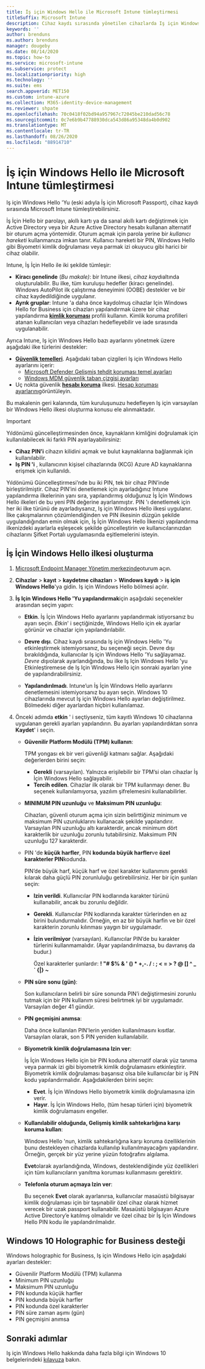 ```yaml
---
title: İş için Windows Hello ile Microsoft Intune tümleştirmesi
titleSuffix: Microsoft Intune
description: Cihaz kaydı sırasında yönetilen cihazlarda Iş için Windows Hello kullanımını denetlemeye yönelik bir ilke oluşturmayı öğrenin. "
keywords: ''
author: brenduns
ms.author: brenduns
manager: dougeby
ms.date: 08/14/2020
ms.topic: how-to
ms.service: microsoft-intune
ms.subservice: protect
ms.localizationpriority: high
ms.technology: ''
ms.suite: ems
search.appverid: MET150
ms.custom: intune-azure
ms.collection: M365-identity-device-management
ms.reviewer: shpate
ms.openlocfilehash: 70c0418f02bd94a957967c72045be210dad56c78
ms.sourcegitcommit: 0c7e6b9b47788930dca543d86a95348da4b0d902
ms.translationtype: MT
ms.contentlocale: tr-TR
ms.lasthandoff: 08/26/2020
ms.locfileid: "88914710"
---
```

# <a name="integrate-windows-hello-for-business-with-microsoft-intune"></a>İş için Windows Hello ile Microsoft Intune tümleştirmesi  

Iş için Windows Hello 'Yu (eski adıyla İş için Microsoft Passport), cihaz kaydı sırasında Microsoft Intune tümleştirebilirsiniz.

İş İçin Hello bir parolayı, akıllı kartı ya da sanal akıllı kartı değiştirmek için Active Directory veya bir Azure Active Directory hesabı kullanan alternatif bir oturum açma yöntemidir. Oturum açmak için parola yerine bir *kullanıcı hareketi* kullanmanıza imkan tanır. Kullanıcı hareketi bir PIN, Windows Hello gibi Biyometri kimlik doğrulaması veya parmak izi okuyucu gibi harici bir cihaz olabilir.

Intune, İş İçin Hello ile iki şekilde tümleşir:

- **Kiracı genelinde** (*Bu makale)*: bir Intune ilkesi, *cihaz kaydı*altında oluşturulabilir. Bu ilke, tüm kuruluşu hedefler (kiracı genelinde). Windows AutoPilot ilk çalıştırma deneyimini (OOBE) destekler ve bir cihaz kaydedildiğinde uygulanır.
- **Ayrık gruplar**: Intune 'a daha önce kaydolmuş cihazlar Için Windows Hello for Business için cihazları yapılandırmak üzere bir cihaz yapılandırma [**kimlik koruması**](../protect/identity-protection-configure.md) profili kullanın. Kimlik koruma profilleri atanan kullanıcıları veya cihazları hedefleyebilir ve iade sırasında uygulanabilir.

Ayrıca Intune, Iş için Windows Hello bazı ayarlarını yönetmek üzere aşağıdaki ilke türlerini destekler:

- [**Güvenlik temelleri**](../protect/security-baselines.md). Aşağıdaki taban çizgileri Iş için Windows Hello ayarlarını içerir:
  - [Microsoft Defender Gelişmiş tehdit koruması temel ayarları](../protect/security-baseline-settings-defender-atp.md#windows-hello-for-business)
  - [Windows MDM güvenlik taban çizgisi ayarları](../protect/security-baseline-settings-mdm-all.md#windows-hello-for-business)
- Uç nokta güvenlik [**hesabı koruma**](../protect/endpoint-security-account-protection-policy.md) ilkesi. [Hesap koruması ayarlarını](../protect/endpoint-security-account-protection-profile-settings.md#account-protection)görüntüleyin.

Bu makalenin geri kalanında, tüm kuruluşunuzu hedefleyen Iş için varsayılan bir Windows Hello ilkesi oluşturma konusu ele alınmaktadır.

> [!IMPORTANT]
> Yıldönümü güncelleştirmesinden önce, kaynakların kimliğini doğrulamak için kullanılabilecek iki farklı PIN ayarlayabilirsiniz:
>
> - **Cihaz PIN’i** cihazın kilidini açmak ve bulut kaynaklarına bağlanmak için kullanılabilir.
> - **Iş PIN 'i** , kullanıcının kişisel cihazlarında (KCG) Azure AD kaynaklarına erişmek için kullanıldı.
>
> Yıldönümü Güncelleştirmesi’nde bu iki PIN, tek bir cihaz PIN’inde birleştirilmiştir.
> Cihaz PIN’ini denetlemek için ayarladığınız Intune yapılandırma ilkelerinin yanı sıra, yapılandırmış olduğunuz İş İçin Windows Hello ilkeleri de bu yeni PIN değerine ayarlanmıştır.
> PIN 'ı denetlemek için her iki ilke türünü de ayarladıysanız, Iş için Windows Hello ilkesi uygulanır.
> İlke çakışmalarının çözümlendiğinden ve PIN ilkesinin düzgün şekilde uygulandığından emin olmak için, İş İçin Windows Hello İlkenizi yapılandırma ilkenizdeki ayarlarla eşleşecek şekilde güncelleştirin ve kullanıcılarınızdan cihazlarını Şifket Portalı uygulamasında eşitlemelerini isteyin.

## <a name="create-a-windows-hello-for-business-policy"></a>İş İçin Windows Hello ilkesi oluşturma

1. [Microsoft Endpoint Manager Yönetim merkezinde](https://go.microsoft.com/fwlink/?linkid=2109431)oturum açın.

2. **Cihazlar**  >   **kayıt**  >  **kaydetme cihazları**  >  **Windows kaydı**  >  **iş için Windows Hello**'ya gidin. Iş için Windows Hello bölmesi açılır.

3. **İş Için Windows Hello 'Yu yapılandırmak**için aşağıdaki seçenekler arasından seçim yapın:

   - **Etkin**. İş İçin Windows Hello ayarlarını yapılandırmak istiyorsanız bu ayarı seçin.  *Etkin*' i seçtiğinizde, Windows Hello için ek ayarlar görünür ve cihazlar için yapılandırılabilir.

   - **Devre dışı**. Cihaz kaydı sırasında Iş için Windows Hello 'Yu etkinleştirmek istemiyorsanız, bu seçeneği seçin. Devre dışı bırakıldığında, kullanıcılar Iş için Windows Hello 'Yu sağlayamaz. *Devre dışı*olarak ayarlandığında, bu ilke Iş Için Windows Hello 'yu Etkinleştiremese de Iş Için Windows Hello için sonraki ayarları yine de yapılandırabilirsiniz.

   - **Yapılandırılmadı**. Intune’un İş İçin Windows Hello ayarlarını denetlemesini istemiyorsanız bu ayarı seçin. Windows 10 cihazlarında mevcut Iş için Windows Hello ayarları değiştirilmez. Bölmedeki diğer ayarlardan hiçbiri kullanılamaz.

4. Önceki adımda **etkin** ' i seçtiyseniz, tüm kayıtlı Windows 10 cihazlarına uygulanan gerekli ayarları yapılandırın. Bu ayarları yapılandırdıktan sonra **Kaydet**' i seçin.

   - **Güvenilir Platform Modülü (TPM) kullanın**:

     TPM yongası ek bir veri güvenliği katmanı sağlar. Aşağıdaki değerlerden birini seçin:

     - **Gerekli** (varsayılan). Yalnızca erişilebilir bir TPM’si olan cihazlar İş İçin Windows Hello sağlayabilir.
     - **Tercih edilen**. Cihazlar ilk olarak bir TPM kullanmayı dener. Bu seçenek kullanılamıyorsa, yazılım şifrelemesini kullanabilirler.

   - **MINIMUM PIN uzunluğu** ve **Maksimum PIN uzunluğu**:

     Cihazları, güvenli oturum açma için sizin belirttiğiniz minimum ve maksimum PIN uzunluklarını kullanacak şekilde yapılandırır. Varsayılan PIN uzunluğu altı karakterdir, ancak minimum dört karakterlik bir uzunluğu zorunlu tutabilirsiniz. Maksimum PIN uzunluğu 127 karakterdir.

   - PIN 'de **küçük harfler**, PIN **kodunda büyük harfler**ve **özel karakterler PIN**kodunda.

     PIN’de büyük harf, küçük harf ve özel karakter kullanımını gerekli kılarak daha güçlü PIN zorunluluğu getirebilirsiniz. Her bir için şunları seçin:

     - **Izin verildi**. Kullanıcılar PIN kodlarında karakter türünü kullanabilir, ancak bu zorunlu değildir.

     - **Gerekli**. Kullanıcılar PIN kodlarında karakter türlerinden en az birini bulundurmalıdır. Örneğin, en az bir büyük harfin ve bir özel karakterin zorunlu kılınması yaygın bir uygulamadır.

     - **İzin verilmiyor** (varsayılan). Kullanıcılar PIN’de bu karakter türlerini kullanmamalıdır. (Ayar yapılandırılmazsa, bu davranış da budur.)

       Özel karakterler şunlardır: **! "# $% &amp; ' () &#42; +,-. / : ; &lt; = &gt; ? @ [\] ^ _ &#96; {&#124;} ~**

   - **PIN süre sonu (gün)**:

     Son kullanıcıların belirli bir süre sonunda PIN’i değiştirmesini zorunlu tutmak için bir PIN kullanım süresi belirtmek iyi bir uygulamadır. Varsayılan değer 41 gündür.

   - **PIN geçmişini anımsa**:

     Daha önce kullanılan PIN'lerin yeniden kullanılmasını kısıtlar. Varsayılan olarak, son 5 PIN yeniden kullanılabilir.

   - **Biyometrik kimlik doğrulamasına Izin ver**:

     İş İçin Windows Hello için bir PIN koduna alternatif olarak yüz tanıma veya parmak izi gibi biyometrik kimlik doğrulamasını etkinleştirir. Biyometrik kimlik doğrulaması başarısız olsa bile kullanıcılar bir iş PIN kodu yapılandırmalıdır. Aşağıdakilerden birini seçin:

     - **Evet**. İş İçin Windows Hello biyometrik kimlik doğrulamasına izin verir.
     - **Hayır**. İş İçin Windows Hello, (tüm hesap türleri için) biyometrik kimlik doğrulamasını engeller.

   - **Kullanılabilir olduğunda, Gelişmiş kimlik sahtekarlığına karşı koruma kullan**:

     Windows Hello 'nun, kimlik sahtekarlığına karşı koruma özelliklerinin bunu destekleyen cihazlarda kullanılıp kullanılmayacağını yapılandırır. Örneğin, gerçek bir yüz yerine yüzün fotoğrafını algılama.

     **Evet**olarak ayarlandığında, Windows, desteklendiğinde yüz özellikleri için tüm kullanıcıların yanıltma koruması kullanmasını gerektirir.

   - **Telefonla oturum açmaya Izin ver**:

     Bu seçenek **Evet** olarak ayarlanırsa, kullanıcılar masaüstü bilgisayar kimlik doğrulaması için bir taşınabilir özel cihaz olarak hizmet verecek bir uzak passport kullanabilir. Masaüstü bilgisayarı Azure Active Directory’e katılmış olmalıdır ve özel cihaz bir İş İçin Windows Hello PIN kodu ile yapılandırılmalıdır.

## <a name="windows-holographic-for-business-support"></a>Windows 10 Holographic for Business desteği

Windows holographic for Business, Iş için Windows Hello için aşağıdaki ayarları destekler:

- Güvenilir Platform Modülü (TPM) kullanma
- Minimum PIN uzunluğu
- Maksimum PIN uzunluğu
- PIN kodunda küçük harfler
- PIN kodunda büyük harfler
- PIN kodunda özel karakterler
- PIN süre zaman aşımı (gün)
- PIN geçmişini anımsa

## <a name="next-steps"></a>Sonraki adımlar

Iş için Windows Hello hakkında daha fazla bilgi için Windows 10 belgelerindeki [kılavuza](/windows/security/identity-protection/hello-for-business/hello-identity-verification) bakın.